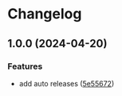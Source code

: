 # Changelog

## 1.0.0 (2024-04-20)


### Features

* add auto releases ([5e55672](https://github.com/vincenthsh/hclfmt/commit/5e5567251d202c75ad0b6fad95e85b4835b0c50b))
